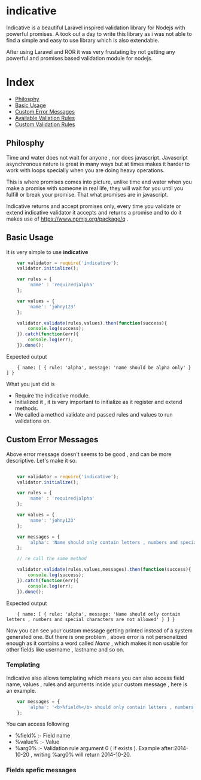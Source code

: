indicative
==========

Indicative is a beautiful Laravel inspired validation library for Nodejs with powerful promises. A took out a
day to write this library as i was not able to find a simple and easy to use library which is also extendable.

After using Laravel and ROR it was very frustating by not getting any powerful and promises based validation module for nodejs.

Index
========

- [Philosphy](#philosphy)
- [Basic Usage](#basic-usage)
- [Custom Error Messages](#custom-error-messages)
- [Available Valiation Rules](#available-validation-rules)
- [Custom Validation Rules](#custom-valiation-rules)


<a name="philosphy"></a>
## Philosphy

Time and water does not wait for anyone , nor does javascript. Javascript asynchronous nature is great in many ways but at times makes it harder to work with loops specially when you are doing heavy operations. 

This is where promises comes into picture, unlike time and water when you make a promise with someone in real life, they will wait for you until you fulfill or break your promise. That what promises are in javascript.

Indicative returns and accept promises only, every time you validate or extend indicative validator it accepts and returns a promise and to do it makes use of https://www.npmjs.org/package/q .


<a name="basic-usage"></a>
## Basic Usage

It is very simple to use **indicative**

```javascript
	var validator = require('indicative');
	validator.initialize();

	var rules = {
		'name' : 'required|alpha'
	};

	var values = {
		'name': 'johny123'
	};

	validator.validate(rules,values).then(function(success){
		console.log(success);
	}).catch(function(err){
		console.log(err);
	}).done();

```

Expected output

```
	{ name: [ { rule: 'alpha', message: 'name should be alpha only' } ] }
```


What you just did is 

- Require the indicative module.
- Initialized it , it is very important to initialize as it register and extend methods.
- We called a method validate and passed rules and values to run validations on.


<a name="custom-error-messages"></a>
## Custom Error Messages

Above error message doesn't seems to be good , and can be more descriptive. Let's make it so.


```javascript

	var validator = require('indicative');
	validator.initialize();

	var rules = {
		'name' : 'required|alpha'
	};

	var values = {
		'name': 'johny123'
	};

	var messages = {
		'alpha': 'Name should only contain letters , numbers and special characters are not allowed'
	};

	// re call the same method

	validator.validate(rules,values,messages).then(function(success){
		console.log(success);
	}).catch(function(err){
		console.log(err);
	}).done();

```

Expected output

```
	{ name: [ { rule: 'alpha', message: 'Name should only contain letters , numbers and special characters are not allowed' } ] }
```

Now you can see your custom message getting printed instead of a system generated one. But there is one problem , above error is not personalized enough as it contains a word called <i>Name</i> , which makes it non usable for other fields like username , lastname and so on.


### Templating

Indicative also allows templating which means you can also access field name, values , rules and arguments inside your custom message , here is an example.

```javascript	
	var messages = {
		'alpha': '<b>%field%</b> should only contain letters , numbers and special characters are not allowed'
	};
```

You can access following

- %field% :- Field name
- %value% :- Value
- %arg0%  :- Validation rule argument 0 ( if exists ). Example after:2014-10-20 , writing %arg0% will return 2014-10-20.


### Fields spefic messages

